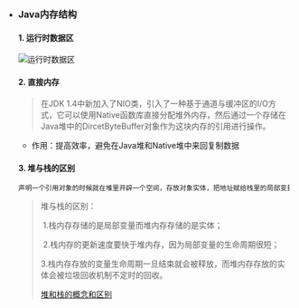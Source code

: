 - ### Java内存结构

  #### 1. 运行时数据区

  ![运行时数据区](https://github.com/Flag2333/TheWayToGod-Java/blob/master/img/%E8%BF%90%E8%A1%8C%E6%97%B6%E6%95%B0%E6%8D%AE%E5%8C%BA.png)

  #### 2. 直接内存

  > 在JDK 1.4中新加入了NIO类，引入了一种基于通道与缓冲区的I/O方式，它可以使用Native函数库直接分配堆外内存，然后通过一个存储在Java堆中的DircetByteBuffer对象作为这块内存的引用进行操作。

  - 作用：提高效率，避免在Java堆和Native堆中来回复制数据

  #### 3. 堆与栈的区别

  ```bash
  声明一个引用对象的时候就在堆里开辟一个空间，存放对象实体，把地址赋给栈里的局部变量变量，对象进行初始化过后可以使用。如果当变量等于null的时候，取消引用数据类型的指向 ，这种对象会由垃圾回收机制自动回收。
  ```

  > 堆与栈的区别：
  >
  > ​            1.栈内存存储的是局部变量而堆内存存储的是实体；
  >
  > ​            2.栈内存的更新速度要快于堆内存，因为局部变量的生命周期很短；
  >
  > ​            3.栈内存存放的变量生命周期一旦结束就会被释放，而堆内存存放的实体会被垃圾回收机制不定时的回收。
  >
  > [堆和栈的概念和区别](https://blog.csdn.net/pt666/article/details/70876410)